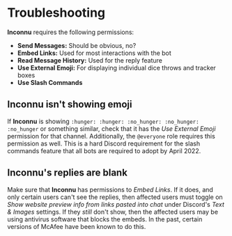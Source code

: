 # Troubleshooting

**Inconnu** requires the following permissions:

* **Send Messages:** Should be obvious, no?
* **Embed Links:** Used for most interactions with the bot
* **Read Message History:** Used for the reply feature
* **Use External Emoji:** For displaying individual dice throws and tracker boxes
* **Use Slash Commands**

## Inconnu isn't showing emoji

If **Inconnu** is showing `:hunger: :hunger: :no_hunger: :no_hunger: :no_hunger` or something similar, check that it has the *Use External Emoji* permission for that channel. Additionally, the `@everyone` role requires this permission as well. This is a hard Discord requirement for the slash commands feature that all bots are required to adopt by April 2022.

## Inconnu's replies are blank

Make sure that **Inconnu** has permissions to *Embed Links*. If it does, and only certain users can't see the replies, then affected users must toggle on *Show website preview info from links pasted into chat* under Discord's *Text & Images* settings. If they *still* don't show, then the affected users may be using antivirus software that blocks the embeds. In the past, certain versions of McAfee have been known to do this.
